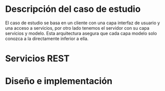 # Descripción del caso de estudio
El caso de estudio se basa en un cliente con una capa interfaz de usuario y una acceso a servicios, por otro lado tenemos el servidor con su capa servicios y modelo. Esta arquitectura asegura que cada capa modelo solo conozca a la directamente inferior a ella.
# Servicios REST
# Diseño e implementación